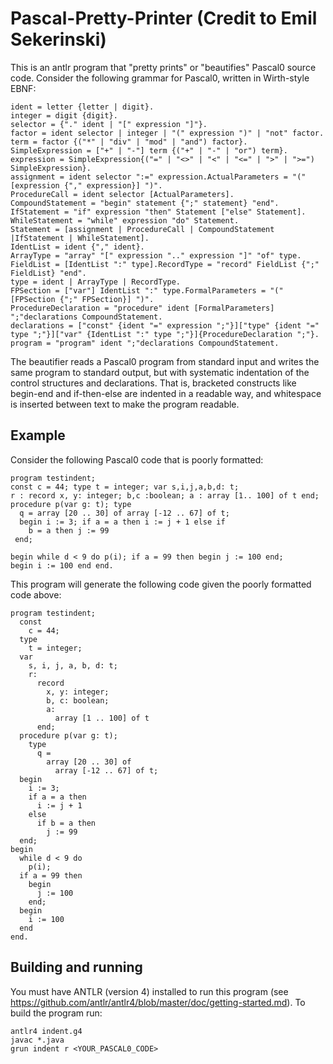 # Pascal-Pretty-Printer (Credit to Emil Sekerinski)

This is an antlr program that "pretty prints" or "beautifies" Pascal0 source code. Consider the following grammar for Pascal0, written in Wirth-style EBNF:
```
ident = letter {letter | digit}.
integer = digit {digit}.
selector = {"." ident | "[" expression "]"}.
factor = ident selector | integer | "(" expression ")" | "not" factor.
term = factor {("*" | "div" | "mod" | "and") factor}.
SimpleExpression = ["+" | "-"] term {("+" | "-" | "or") term}.
expression = SimpleExpression{("=" | "<>" | "<" | "<=" | ">" | ">=") SimpleExpression}.
assignment = ident selector ":=" expression.ActualParameters = "(" [expression {"," expression}] ")".
ProcedureCall = ident selector [ActualParameters].
CompoundStatement = "begin" statement {";" statement} "end".
IfStatement = "if" expression "then" Statement ["else" Statement].
WhileStatement = "while" expression "do" Statement.
Statement = [assignment | ProcedureCall | CompoundStatement |IfStatement | WhileStatement].
IdentList = ident {"," ident}.
ArrayType = "array" "[" expression ".." expression "]" "of" type.
FieldList = [IdentList ":" type].RecordType = "record" FieldList {";" FieldList} "end".
type = ident | ArrayType | RecordType.
FPSection = ["var"] IdentList ":" type.FormalParameters = "(" [FPSection {";" FPSection}] ")".
ProcedureDeclaration = "procedure" ident [FormalParameters] ";"declarations CompoundStatement.
declarations = ["const" {ident "=" expression ";"}]["type" {ident "=" type ";"}]["var" {IdentList ":" type ";"}]{ProcedureDeclaration ";"}.
program = "program" ident ";"declarations CompoundStatement.
```

The beautifier reads a Pascal0 program from standard input and writes the same program to standard output, but with systematic indentation of the control structures and declarations. That is, bracketed constructs like begin-end and if-then-else are indented in a readable way, and whitespace is inserted between text to make the program readable.


## Example

Consider the following Pascal0 code that is poorly formatted:
```
program testindent;
const c = 44; type t = integer; var s,i,j,a,b,d: t;
r : record x, y: integer; b,c :boolean; a : array [1.. 100] of t end;
procedure p(var g: t); type
  q = array [20 .. 30] of array [-12 .. 67] of t;
  begin i := 3; if a = a then i := j + 1 else if
    b = a then j := 99
 end;

begin while d < 9 do p(i); if a = 99 then begin j := 100 end;
begin i := 100 end end.
```

This program will generate the following code given the poorly formatted code above:

```
program testindent;
  const
    c = 44;
  type
    t = integer;
  var
    s, i, j, a, b, d: t;
    r:
      record
        x, y: integer;
        b, c: boolean;
        a:
          array [1 .. 100] of t
      end;
  procedure p(var g: t);
    type
      q =
        array [20 .. 30] of
          array [-12 .. 67] of t;
  begin
    i := 3;
    if a = a then
      i := j + 1
    else
      if b = a then
        j := 99
  end;
begin
  while d < 9 do
    p(i);
  if a = 99 then
    begin
      j := 100
    end;
  begin
    i := 100
  end
end.
```

## Building and running
You must have ANTLR (version 4) installed to run this program (see https://github.com/antlr/antlr4/blob/master/doc/getting-started.md). To build the program run:

```
antlr4 indent.g4
javac *.java
grun indent r <YOUR_PASCAL0_CODE>
```
